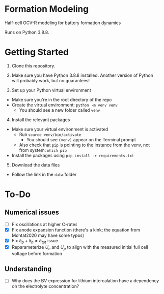 # Formation Modeling

Half-cell OCV-R modeling for battery formation dynamics

Runs on Python 3.8.8.

# Getting Started

1. Clone this repository.

2. Make sure you have Python 3.8.8 installed. Another version of Python will probably work, but no guarantees!

3. Set up your Python virtual environment
  - Make sure you're in the root directory of the repo
  - Create the virtual environment: `python -m venv venv`
    - You should see a new folder called `venv`

4. Install the relevant packages
  - Make sure your virtual environment is activated
    - Run `source venv/bin/activate`
      - You should see `(venv)` appear on the Terminal prompt
    - Also check that `pip` is pointing to the instance from the venv, not from system:
      `which pip`
  - Install the packages using `pip install -r requirements.txt`


5. Download the data files
  - Follow the link in the `data` folder


# To-Do

## Numerical issues
- [ ] Fix oscillations at higher C-rates
- [x] Fix anode expansion function (there's a kink; the equation from Mohtat2020 may have some typos)
- [x] Fix $\delta_p + \delta_n \neq \delta_{tot}$ issue
- [x] Reparameterize $U_n$ and $U_p$ to align with the measured initial full cell voltage before formation

## Understanding
- [ ] Why does the BV expression for lithium intercalation have a dependency on the electrolyte concentration?


